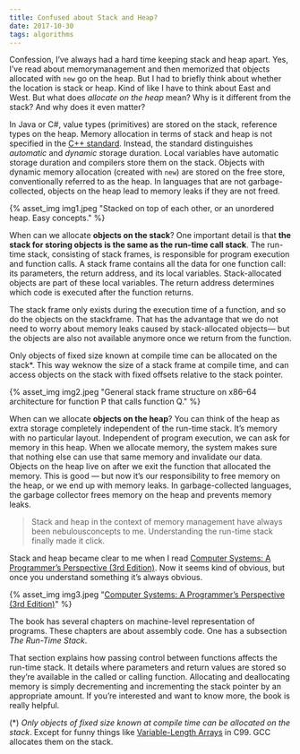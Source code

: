 ```yaml
---
title: Confused about Stack and Heap?
date: 2017-10-30
tags: algorithms
---
```

Confession, I’ve always had a hard time keeping stack and heap apart. Yes, I’ve read about memorymanagement and then memorized that objects allocated with `new` go on the heap. But I had to briefly think about whether the location is stack or heap. Kind of like I have to think about East and West. But what does *allocate on the heap* mean? Why is it different from the stack? And why does it even matter?

In Java or C#, value types (primitives) are stored on the stack, reference types on the heap. Memory allocation in terms of stack and heap is not specified in the [C++ standard](https://isocpp.org/std/the-standard). Instead, the standard distinguishes *automatic* and *dynamic s*torage duration. Local variables have automatic storage duration and compilers store them on the stack. Objects with dynamic memory allocation (created with `new`) are stored on the free store, conventionally referred to as the heap. In languages that are not garbage-collected, objects on the heap lead to memory leaks if they are not freed.

{% asset_img img1.jpeg "Stacked on top of each other, or an unordered heap. Easy concepts." %}

When can we allocate **objects on the stack**? One important detail is that **the stack for storing objects is the same as the run-time call stack**. The run-time stack, consisting of stack frames, is responsible for program execution and function calls. A stack frame contains all the data for one function call: its parameters, the return address, and its local variables. Stack-allocated objects are part of these local variables. The return address determines which code is executed after the function returns.

The stack frame only exists during the execution time of a function, and so do the objects on the stackframe. That has the advantage that we do not need to worry about memory leaks caused by stack-allocated objects— but the objects are also not available anymore once we return from the function.

Only objects of fixed size known at compile time can be allocated on the stack*.  This way weknow the size of a stack frame at compile time, and can access objects on the stack with fixed offsets relative to the stack pointer.

{% asset_img img2.jpeg "General stack frame structure on x86–64 architecture for function P that calls function Q." %}

When can we allocate **objects on the heap**? You can think of the heap as extra storage completely independent of the run-time stack. It’s memory with no particular layout. Independent of program execution, we can ask for memory in this heap. When we allocate memory, the system makes sure that nothing else can use that same memory and invalidate our data. Objects on the heap live on after we exit the function that allocated the memory. This is good — but now it’s our responsibility to free memory on the heap, or we end up with memory leaks. In garbage-collected languages, the garbage collector frees memory on the heap and prevents memory leaks.

> Stack and heap in the context of memory management have always been nebulousconcepts to me. Understanding the run-time stack finally made it click.
  
Stack and heap became clear to me when I read [Computer Systems: A Programmer’s Perspective (3rd Edition)](http://geni.us/ySGa). Now it seems kind of obvious, but once you understand something it’s always obvious.

{% asset_img img3.jpeg "[Computer Systems: A Programmer’s Perspective (3rd Edition)](http://geni.us/ySGa)" %}

The book has several chapters on machine-level representation of programs. These chapters are about assembly code. One has a subsection *The Run-Time Stack*.

That section explains how passing control between functions affects the run-time stack. It details where parameters and return values are stored so they’re available in the called or calling function. Allocating and deallocating memory is simply decrementing and incrementing the stack pointer by an appropriate amount. If you’re interested and want to know more, the book is really helpful.

(\*) *Only objects of fixed size known at compile time can be allocated on the stack*. Except for funny things like [Variable-Length Arrays](https://en.wikipedia.org/wiki/Variable-length_array) in C99. GCC allocates them on the stack.
